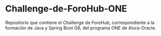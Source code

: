 # Challenge-de-ForoHub-ONE
Repositorio que contiene el Challenge de ForoHub, correspondiente a la formación de Java y Spring Boot G6, del programa ONE de Alura-Oracle.
